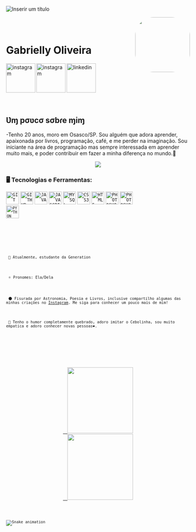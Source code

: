 ![Inserir um título](https://user-images.githubusercontent.com/93413622/148422272-2d21eb15-2a46-468e-bc81-1dd1fe11bbce.png)

 <img align="right" height="150" style="border-radius:50px;" src= "https://user-images.githubusercontent.com/93413622/148433355-97933fc5-db4d-4e01-ae9f-e2879a7d5d21.gif">


</br>
</br>

<div dsplay="inline-block">
 
 <h1 align="left">Gabrielly Oliveira</h1>
 <a href="https://www.instagram.com/gabirosioliver/">
    <img align="left" width="80px" src="https://i.ibb.co/qkGSp1D/instagram.png" alt="instagram" style="vertical-align:top;">
  </a> 
  <a href="www.linkedin.com/in/gabriellymooliveira">
    <img width="80px" src="https://i.ibb.co/RyZx12b/linkedin.png" alt="linkedin" style="vertical-align:top;">
  </a>
  <a href="https://www.instagram.com/ecrivain.alone/">
    <img align="left" width="80px" src="https://i.ibb.co/qkGSp1D/instagram.png" alt="instagram" style="vertical-align:top;">
  </a> 
</div>



</br>
</br>

## Ʋɱ pσʋcσ sσbɾe ɱiɱ

-Tenho 20 anos, moro em Osasco/SP. Sou alguém que adora aprender, apaixonada por livros, programação, café, e me perder na imaginação. Sou iniciante na área de programação mas sempre interessada em aprender muito mais, e poder contribuir em fazer a minha diferença no mundo.💙

<p align="center">
  <img src="https://c.tenor.com/VfBAVSmKaMoAAAAM/cebolinha-esse%C3%A9o-meu-jeitinho-cebolinha.gif">
</p>

### 🖥️ Tecnologias e Ferramentas: 
<code><img width="35px" src="https://cdn.jsdelivr.net/gh/devicons/devicon/icons/git/git-original.svg" title = "GIT"/></code>
<code><img width="35px" src="https://cdn.jsdelivr.net/gh/devicons/devicon/icons/github/github-original.svg" title = "GITHUB"/></code>
<code><img width="35px" src="https://cdn.jsdelivr.net/gh/devicons/devicon/icons/java/java-original.svg" title = "JAVA"/></code>
<code><img width="35px" src="https://cdn.jsdelivr.net/gh/devicons/devicon/icons/javascript/javascript-original.svg" title = "JAVASCRIPT"/></code>
<code><img width="35px" src="https://cdn.jsdelivr.net/gh/devicons/devicon/icons/mysql/mysql-original.svg" title = "MYSQL"/></code>
<code><img width="35px" src="https://cdn.jsdelivr.net/gh/devicons/devicon/icons/css3/css3-original-wordmark.svg" title = "CSS3"/></code>
<code><img width="35px" src="https://cdn.jsdelivr.net/gh/devicons/devicon/icons/html5/html5-original-wordmark.svg" title = "HTML5"/></code>
<code><img width="35px" src="https://cdn.jsdelivr.net/gh/devicons/devicon/icons/photoshop/photoshop-line.svg" title = "PHOTOSHOP"/></code>
<code><img width="35px" src="https://cdn.jsdelivr.net/gh/devicons/devicon/icons/photoshop/photoshop-line.svg" title = "PHOTOSHOP"/>
<code><img width="35px" src="https://cdn.jsdelivr.net/gh/devicons/devicon/icons/python/python-plain.svg" title = "PYTHON"/>

</br>
</br>
<div display="inline-block">
 <p align="left"> 🌱 Atualmente, estudante da Generation</p>
 <p align="left"> ⭐ Pronomes: Ela/Dela</p>
 <p align="left"> 🌑 Fisurada por Astronomia, Poesia e Livros, inclusive compartilho algumas das minhas criações no <a href="https://www.instagram.com/ecrivain.alone/">Instagram</a>. Me siga para conhecer um pouco mais de mim!</p>
 <p align="left"> 🌻 Tenho o humor completamente quebrado, adoro imitar o Cebolinha, sou muito empatica e adoro conhecer novas pessoas❤️.</p>
</div>

##
<p align="center">
<a href="https://github.com/OliveiraGabsMaria">
  <img height="180em" src="https://github-readme-stats-eight-theta.vercel.app/api?username=OliveiraGabsMaria&show_icons=true&theme=algolia&include_all_commits=true&count_private=true"/>
  <img height="180em" src="https://github-readme-stats-eight-theta.vercel.app/api/top-langs/?username=OliveiraGabsMaria&layout=compact&langs_count=8&theme=algolia"/>
</a>
</p>

![Snake animation](https://github.com/OliveiraGabsMaria/OliveiraGabsMaria/blob/output/github-contribution-grid-snake.svg)
  </div>
